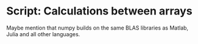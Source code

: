 # Script: Calculations between arrays

Maybe mention that numpy builds on the same BLAS libraries as Matlab, Julia and all
other languages.
